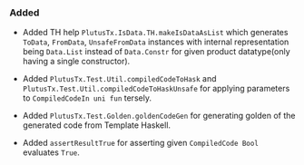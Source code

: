 ### Added

- Added TH help `PlutusTx.IsData.TH.makeIsDataAsList` which generates `ToData`, `FromData`, `UnsafeFromData` instances with internal representation being `Data.List` instead of `Data.Constr` for given product datatype(only having a single constructor).

- Added `PlutusTx.Test.Util.compiledCodeToHask` and `PlutusTx.Test.Util.compiledCodeToHaskUnsafe` for applying parameters to `CompiledCodeIn uni fun` tersely.

- Added `PlutusTx.Test.Golden.goldenCodeGen` for generating golden of the generated code from Template Haskell.

- Added `assertResultTrue` for asserting given `CompiledCode Bool` evaluates `True`.

